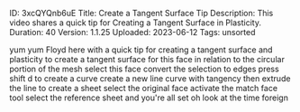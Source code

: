 ID: 3xcQYQnb6uE
Title: Create a Tangent Surface Tip
Description: This video shares a quick tip for Creating a Tangent Surface in Plasticity.
Duration: 40
Version: 1.1.25
Uploaded: 2023-06-12
Tags: unsorted

yum yum Floyd here with a quick tip for
creating a tangent surface and
plasticity to create a tangent surface
for this face in relation to the
circular portion of the mesh select this
face convert the selection to edges
press shift d to create a curve create a
new line curve with tangency
then extrude the line to create a sheet
select the original face activate the
match face tool select the reference
sheet and you're all set
oh look at the time
foreign
